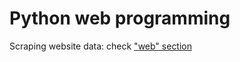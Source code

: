 # Python web programming

Scraping website data: check ["web" section](../../web/website-scraping.md)

